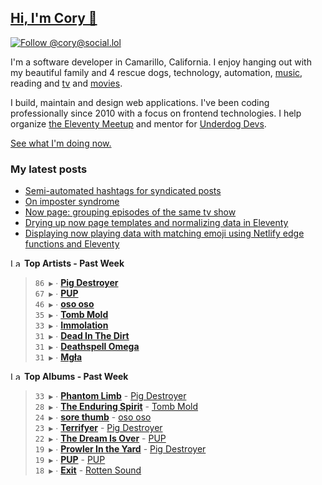 ## [Hi, I'm Cory 👋](https://coryd.dev)

[![Follow @cory@social.lol](https://img.shields.io/mastodon/follow/109606224363698309?domain=https%3A%2F%2Fsocial.lol&style=for-the-badge&logo=Mastodon&logoColor=white&labelColor=6364FF)](https://social.lol/@cory)

I'm a software developer in Camarillo, California. I enjoy hanging out with my beautiful family and 4 rescue dogs, technology, automation, <a href="https://www.last.fm/user/cdrn_" target="_blank" rel="noopener noreferrer">music</a>, reading and <a href="https://trakt.tv/users/cdransf" target="_blank" rel="noopener noreferrer">tv</a> and <a href="https://letterboxd.com/cdme" target="_blank" rel="noopener noreferrer">movies</a>.

I build, maintain and design web applications. I've been coding professionally since 2010 with a focus on frontend technologies. I help organize [the Eleventy Meetup](https://11tymeetup.dev/) and mentor for [Underdog Devs](https://www.underdogdevs.org/).

[See what I'm doing now.](https://coryd.dev/now)

### My latest posts
<!-- BLOGPOSTS:START -->
- [Semi-automated hashtags for syndicated posts](https://coryd.dev/posts/2023/semi-automated-hashtags-syndicated-posts/)
- [On imposter syndrome](https://coryd.dev/posts/2023/on-imposter-syndrome/)
- [Now page: grouping episodes of the same tv show](https://coryd.dev/posts/2023/now-page-grouping-episodes-of-same-show/)
- [Drying up now page templates and normalizing data in Eleventy](https://coryd.dev/posts/2023/drying-up-now-page-templates-eleventy/)
- [Displaying now playing data with matching emoji using Netlify edge functions and Eleventy](https://coryd.dev/posts/2023/now-playing-eleventy-netlify-edge-functions-emoji/)
<!-- BLOGPOSTS:END -->

<!--START_LASTFM_ARTISTS:{"period": "7day", "rows": 8}-->
<a href="https://last.fm" target="_blank"><img src="https://user-images.githubusercontent.com/17434202/215290617-e793598d-d7c9-428f-9975-156db1ba89cc.svg" alt="Last.fm Logo" width="18" height="13"/></a> **Top Artists - Past Week**

> `86 ▶️` ∙ **[Pig Destroyer](https://www.last.fm/music/Pig+Destroyer)**<br/>
> `67 ▶️` ∙ **[PUP](https://www.last.fm/music/PUP)**<br/>
> `46 ▶️` ∙ **[oso oso](https://www.last.fm/music/oso+oso)**<br/>
> `35 ▶️` ∙ **[Tomb Mold](https://www.last.fm/music/Tomb+Mold)**<br/>
> `33 ▶️` ∙ **[Immolation](https://www.last.fm/music/Immolation)**<br/>
> `31 ▶️` ∙ **[Dead In The Dirt](https://www.last.fm/music/Dead+In+The+Dirt)**<br/>
> `31 ▶️` ∙ **[Deathspell Omega](https://www.last.fm/music/Deathspell+Omega)**<br/>
> `31 ▶️` ∙ **[Mgła](https://www.last.fm/music/Mg%C5%82a)**<br/>
<!--END_LASTFM_ARTISTS-->

<!--START_LASTFM_ALBUMS:{"period": "7day", "rows": 8}-->
<a href="https://last.fm" target="_blank"><img src="https://user-images.githubusercontent.com/17434202/215290617-e793598d-d7c9-428f-9975-156db1ba89cc.svg" alt="Last.fm Logo" width="18" height="13"/></a> **Top Albums - Past Week**

> `33 ▶️` ∙ **[Phantom Limb](https://www.last.fm/music/Pig+Destroyer/Phantom+Limb)** - [Pig Destroyer](https://www.last.fm/music/Pig+Destroyer)<br/>
> `28 ▶️` ∙ **[The Enduring Spirit](https://www.last.fm/music/Tomb+Mold/The+Enduring+Spirit)** - [Tomb Mold](https://www.last.fm/music/Tomb+Mold)<br/>
> `24 ▶️` ∙ **[sore thumb](https://www.last.fm/music/oso+oso/sore+thumb)** - [oso oso](https://www.last.fm/music/oso+oso)<br/>
> `23 ▶️` ∙ **[Terrifyer](https://www.last.fm/music/Pig+Destroyer/Terrifyer)** - [Pig Destroyer](https://www.last.fm/music/Pig+Destroyer)<br/>
> `22 ▶️` ∙ **[The Dream Is Over](https://www.last.fm/music/PUP/The+Dream+Is+Over)** - [PUP](https://www.last.fm/music/PUP)<br/>
> `19 ▶️` ∙ **[Prowler In the Yard](https://www.last.fm/music/Pig+Destroyer/Prowler+In+the+Yard)** - [Pig Destroyer](https://www.last.fm/music/Pig+Destroyer)<br/>
> `19 ▶️` ∙ **[PUP](https://www.last.fm/music/PUP/PUP)** - [PUP](https://www.last.fm/music/PUP)<br/>
> `18 ▶️` ∙ **[Exit](https://www.last.fm/music/Rotten+Sound/Exit)** - [Rotten Sound](https://www.last.fm/music/Rotten+Sound)<br/>
<!--END_LASTFM_ALBUMS-->
